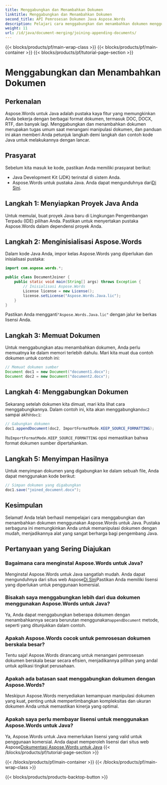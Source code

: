 ```yaml
---
title: Menggabungkan dan Menambahkan Dokumen
linktitle: Menggabungkan dan Menambahkan Dokumen
second_title: API Pemrosesan Dokumen Java Aspose.Words
description: Pelajari cara menggabungkan dan menambahkan dokumen menggunakan Aspose.Words untuk Java. Panduan langkah demi langkah dengan contoh kode untuk manipulasi dokumen yang efisien.
weight: 11
url: /id/java/document-merging/joining-appending-documents/
---
```


{{< blocks/products/pf/main-wrap-class >}}
{{< blocks/products/pf/main-container >}}
{{< blocks/products/pf/tutorial-page-section >}}

# Menggabungkan dan Menambahkan Dokumen


## Perkenalan

Aspose.Words untuk Java adalah pustaka kaya fitur yang memungkinkan Anda bekerja dengan berbagai format dokumen, termasuk DOC, DOCX, RTF, dan banyak lagi. Menggabungkan dan menambahkan dokumen merupakan tugas umum saat menangani manipulasi dokumen, dan panduan ini akan memberi Anda petunjuk langkah demi langkah dan contoh kode Java untuk melakukannya dengan lancar.

## Prasyarat

Sebelum kita masuk ke kode, pastikan Anda memiliki prasyarat berikut:

- Java Development Kit (JDK) terinstal di sistem Anda.
-  Aspose.Words untuk pustaka Java. Anda dapat mengunduhnya dari[Di Sini](https://releases.aspose.com/words/java/).

## Langkah 1: Menyiapkan Proyek Java Anda

Untuk memulai, buat proyek Java baru di Lingkungan Pengembangan Terpadu (IDE) pilihan Anda. Pastikan untuk menyertakan pustaka Aspose.Words dalam dependensi proyek Anda.

## Langkah 2: Menginisialisasi Aspose.Words

Dalam kode Java Anda, impor kelas Aspose.Words yang diperlukan dan inisialisasi pustaka:

```java
import com.aspose.words.*;

public class DocumentJoiner {
    public static void main(String[] args) throws Exception {
        // Inisialisasi Aspose.Words
        License license = new License();
        license.setLicense("Aspose.Words.Java.lic");
    }
}
```

 Pastikan Anda mengganti`"Aspose.Words.Java.lic"` dengan jalur ke berkas lisensi Anda.

## Langkah 3: Memuat Dokumen

Untuk menggabungkan atau menambahkan dokumen, Anda perlu memuatnya ke dalam memori terlebih dahulu. Mari kita muat dua contoh dokumen untuk contoh ini:

```java
// Memuat dokumen sumber
Document doc1 = new Document("document1.docx");
Document doc2 = new Document("document2.docx");
```

## Langkah 4: Menggabungkan Dokumen

 Sekarang setelah dokumen kita dimuat, mari kita lihat cara menggabungkannya. Dalam contoh ini, kita akan menggabungkan`doc2` sampai akhir`doc1`:

```java
// Gabungkan dokumen
doc1.appendDocument(doc2, ImportFormatMode.KEEP_SOURCE_FORMATTING);
```

 Itu`ImportFormatMode.KEEP_SOURCE_FORMATTING` opsi memastikan bahwa format dokumen sumber dipertahankan.

## Langkah 5: Menyimpan Hasilnya

Untuk menyimpan dokumen yang digabungkan ke dalam sebuah file, Anda dapat menggunakan kode berikut:

```java
// Simpan dokumen yang digabungkan
doc1.save("joined_document.docx");
```

## Kesimpulan

Selamat! Anda telah berhasil mempelajari cara menggabungkan dan menambahkan dokumen menggunakan Aspose.Words untuk Java. Pustaka serbaguna ini memungkinkan Anda untuk memanipulasi dokumen dengan mudah, menjadikannya alat yang sangat berharga bagi pengembang Java.

## Pertanyaan yang Sering Diajukan

### Bagaimana cara menginstal Aspose.Words untuk Java?

 Menginstal Aspose.Words untuk Java sangatlah mudah. Anda dapat mengunduhnya dari situs web Aspose[Di Sini](https://releases.aspose.com/words/java/)Pastikan Anda memiliki lisensi yang diperlukan untuk penggunaan komersial.

### Bisakah saya menggabungkan lebih dari dua dokumen menggunakan Aspose.Words untuk Java?

 Ya, Anda dapat menggabungkan beberapa dokumen dengan menambahkannya secara berurutan menggunakan`appendDocument` metode, seperti yang ditunjukkan dalam contoh.

### Apakah Aspose.Words cocok untuk pemrosesan dokumen berskala besar?

Tentu saja! Aspose.Words dirancang untuk menangani pemrosesan dokumen berskala besar secara efisien, menjadikannya pilihan yang andal untuk aplikasi tingkat perusahaan.

### Apakah ada batasan saat menggabungkan dokumen dengan Aspose.Words?

Meskipun Aspose.Words menyediakan kemampuan manipulasi dokumen yang kuat, penting untuk mempertimbangkan kompleksitas dan ukuran dokumen Anda untuk memastikan kinerja yang optimal.

### Apakah saya perlu membayar lisensi untuk menggunakan Aspose.Words untuk Java?

 Ya, Aspose.Words untuk Java memerlukan lisensi yang valid untuk penggunaan komersial. Anda dapat memperoleh lisensi dari situs web Aspose[Dokumentasi Aspose.Words untuk Java](https://reference.aspose.com/words/java/)
{{< /blocks/products/pf/tutorial-page-section >}}

{{< /blocks/products/pf/main-container >}}
{{< /blocks/products/pf/main-wrap-class >}}

{{< blocks/products/products-backtop-button >}}
